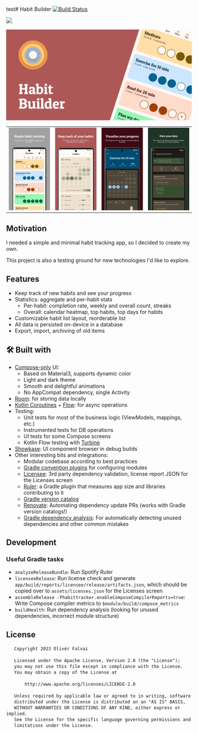 test# Habit Builder [![Build Status](https://app.bitrise.io/app/956ea5e751ec6be4/status.svg?token=WbwlLF41eOlFjQWJ5WFEMw&branch=main)](https://app.bitrise.io/app/956ea5e751ec6be4)

[<img src="https://user-images.githubusercontent.com/1694986/111364968-24a0fa00-864f-11eb-88aa-4b4127d8e012.png?width=100" width="200"></img>](https://play.google.com/store/apps/details?id=com.ofalvai.habittracker)

![Header](docs/feature_graphic.png)

|   |   |   |   |
|---|---|---|---|
| ![](docs/screenshot_1.png) | ![](docs/screenshot_2.png) | ![](docs/screenshot_3.png) | ![](docs/screenshot_4.png) |

## Motivation

I needed a simple and minimal habit tracking app, so I decided to create my own.

This project is also a testing ground for new technologies I'd like to explore.

## Features

- Keep track of new habits and see your progress
- Statistics: aggregate and per-habit stats
  - Per-habit: completion rate, weekly and overall count, streaks
  - Overall: calendar heatmap, top habits, top days for habits
- Customizable habit list layout, reorderable list
- All data is persisted on-device in a database
- Export, import, archiving of old items

## 🛠 Built with

- [Compose-only](https://developer.android.com/jetpack/compose) UI:
    - Based on Material3, supports dynamic color
    - Light and dark theme
    - Smooth and delightful animations
    - No AppCompat dependency, single Activity
- [Room](https://developer.android.com/training/data-storage/room): for storing data locally
- [Kotlin Coroutines](https://kotlinlang.org/docs/coroutines-overview.html) + [Flow](https://kotlinlang.org/docs/flow.html): for async operations
- Testing:
    - Unit tests for most of the business logic (ViewModels, mappings, etc.)
    - Instrumented tests for DB operations
    - UI tests for some Compose screens
    - Kotlin Flow testing with [Turbine](https://github.com/cashapp/turbine)
- [Showkase](https://github.com/airbnb/Showkase): UI component browser in debug builds
- Other interesting bits and integrations:
    - Modular codebase according to best practices
    - [Gradle convention plugins](https://github.com/ofalvai/HabitTracker/tree/main/build-logic) for configuring modules
    - [Licensee](https://github.com/cashapp/licensee): 3rd party dependency validation, license report JSON for the Licenses screen
    - [Ruler](https://github.com/spotify/ruler): a Gradle plugin that measures app size and libraries contributing to it
    - [Gradle version catalog](https://github.com/ofalvai/HabitTracker/blob/main/gradle/libs.versions.toml)
    - [Renovate](https://github.com/ofalvai/HabitTracker/issues/10): Automating dependency update PRs (works with Gradle version catalogs!)
    - [Gradle dependency analysis](https://github.com/autonomousapps/dependency-analysis-android-gradle-plugin): For automatically detecting unused dependencies and other common mistakes

## Development

### Useful Gradle tasks

- `analyzeReleaseBundle`: Run Spotify Ruler
- `licenseeRelease`: Run license check and generate `app/build/reports/licensee/release/artifacts.json`, which should be copied over to `assets/licenses.json` for the Licenses screen
- `assembleRelease -Phabittracker.enableComposeCompilerReports=true`: Write Compose compiler metrics to `$module/build/compose_metrics`
- `buildHealth`: Run dependency analysis (looking for unused dependencies, incorrect module structure)

## License

```
   Copyright 2023 Olivér Falvai

   Licensed under the Apache License, Version 2.0 (the "License");
   you may not use this file except in compliance with the License.
   You may obtain a copy of the License at

       http://www.apache.org/licenses/LICENSE-2.0

   Unless required by applicable law or agreed to in writing, software
   distributed under the License is distributed on an "AS IS" BASIS,
   WITHOUT WARRANTIES OR CONDITIONS OF ANY KIND, either express or implied.
   See the License for the specific language governing permissions and
   limitations under the License.
```
